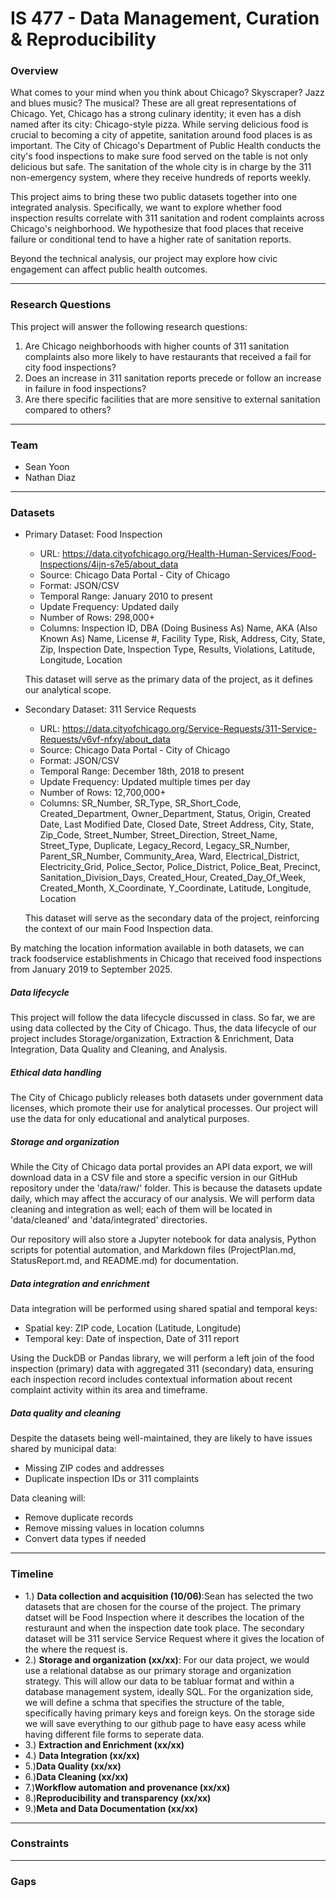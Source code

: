 # IS 477 - Data Management, Curation & Reproducibility


### Overview

What comes to your mind when you think about Chicago? Skyscraper? Jazz and blues music? The musical?
These are all great representations of Chicago. Yet, Chicago has a strong culinary identity; it even has a dish named after its city: Chicago-style pizza.
While serving delicious food is crucial to becoming a city of appetite, sanitation around food places is as important.
The City of Chicago's Department of Public Health conducts the city's food inspections to make sure food served on the table is not only delicious but safe.
The sanitation of the whole city is in charge by the 311 non-emergency system, where they receive hundreds of reports weekly. 

This project aims to bring these two public datasets together into one integrated analysis.
Specifically, we want to explore whether food inspection results correlate with 311 sanitation and rodent complaints across Chicago's neighborhood.
We hypothesize that food places that receive failure or conditional tend to have a higher rate of sanitation reports.

Beyond the technical analysis, our project may explore how civic engagement can affect public health outcomes.

---

### Research Questions

This project will answer the following research questions:
1. Are Chicago neighborhoods with higher counts of 311 sanitation complaints also more likely to have restaurants that received a fail for city food inspections?
2. Does an increase in 311 sanitation reports precede or follow an increase in failure in food inspections?
3. Are there specific facilities that are more sensitive to external sanitation compared to others?

---

### Team
  * Sean Yoon
  * Nathan Diaz

---

### Datasets
  * Primary Dataset: Food Inspection
    * URL: https://data.cityofchicago.org/Health-Human-Services/Food-Inspections/4ijn-s7e5/about_data
    * Source: Chicago Data Portal - City of Chicago
    * Format: JSON/CSV
    * Temporal Range: January 2010 to present
    * Update Frequency: Updated daily
    * Number of Rows: 298,000+
    * Columns: Inspection ID, DBA (Doing Business As) Name, AKA (Also Known As) Name, License #, Facility Type, Risk, Address, City, State, Zip, Inspection Date, Inspection Type, Results, Violations, Latitude, Longitude, Location
      
    This dataset will serve as the primary data of the project, as it defines our analytical scope.


  * Secondary Dataset: 311 Service Requests
    * URL: https://data.cityofchicago.org/Service-Requests/311-Service-Requests/v6vf-nfxy/about_data
    * Source: Chicago Data Portal - City of Chicago
    * Format: JSON/CSV
    * Temporal Range: December 18th, 2018 to present
    * Update Frequency: Updated multiple times per day
    * Number of Rows: 12,700,000+
    * Columns: SR_Number, SR_Type, SR_Short_Code, Created_Department, Owner_Department, Status, Origin, Created Date, Last Modified Date, Closed Date, Street Address, City, State, Zip_Code, Street_Number, Street_Direction, Street_Name, Street_Type, Duplicate, Legacy_Record, Legacy_SR_Number, Parent_SR_Number,    Community_Area, Ward, Electrical_District, Electricity_Grid, Police_Sector, Police_District, Police_Beat, Precinct, Sanitation_Division_Days, Created_Hour, Created_Day_Of_Week, Created_Month, X_Coordinate, Y_Coordinate, Latitude, Longitude, Location

    This dataset will serve as the secondary data of the project, reinforcing the context of our main Food Inspection data. 

  By matching the location information available in both datasets, we can track foodservice establishments in Chicago that received food inspections from January 2019 to September 2025.

  ##### Data lifecycle

  This project will follow the data lifecycle discussed in class. So far, we are using data collected by the City of Chicago. Thus, the data lifecycle of our project includes Storage/organization, Extraction & Enrichment, Data Integration, Data Quality and Cleaning, and Analysis.


  ##### Ethical data handling

  The City of Chicago publicly releases both datasets under government data licenses, which promote their use for analytical processes.
  Our project will use the data for only educational and analytical purposes.


  ##### Storage and organization

  While the City of Chicago data portal provides an API data export, we will download data in a CSV file and store a specific version in our GitHub repository under the 'data/raw/' folder.
  This is because the datasets update daily, which may affect the accuracy of our analysis.
  We will perform data cleaning and integration as well; each of them will be located in 'data/cleaned' and 'data/integrated' directories.

  Our repository will also store a Jupyter notebook for data analysis, Python scripts for potential automation, and Markdown files (ProjectPlan.md, StatusReport.md, and README.md) for documentation.
  

  ##### Data integration and enrichment

  Data integration will be performed using shared spatial and temporal keys:
  * Spatial key: ZIP code, Location (Latitude, Longitude)
  * Temporal key: Date of inspection, Date of 311 report 

  Using the DuckDB or Pandas library, we will perform a left join of the food inspection (primary) data with aggregated 311 (secondary) data, ensuring each inspection record includes contextual information about recent complaint activity within its area and timeframe.

  ##### Data quality and cleaning

  Despite the datasets being well-maintained, they are likely to have issues shared by municipal data:
  * Missing ZIP codes and addresses
  * Duplicate inspection IDs or 311 complaints

  Data cleaning will:
  * Remove duplicate records
  * Remove missing values in location columns
  * Convert data types if needed

---
    
### Timeline

* 1.) **Data collection and acquisition (10/06)**:Sean has selected the two datasets that are chosen for the course of the project. The primary datset will be Food Inspection where it describes the location of the resturaunt and when the inspection date took place. The secondary dataset will be 311 service Service Request where it gives the location of the where the request is.
* 2.) **Storage and organization (xx/xx)**: For our data project, we would use a relational databse as our primary storage and organization strategy. This will allow our data to be tabluar format and within a database management system, ideally SQL. For the organization side, we will define a schma that specifies the structure of the table, specifically having primary keys and foreign keys. On the storage side we will save everything to our github page to have easy acess while having different file forms to seperate data.
* 3.) **Extraction and Enrichment (xx/xx)**
* 4.) **Data Integration (xx/xx)**
* 5.)**Data Quality (xx/xx)**
* 6.)**Data Cleaning (xx/xx)**
* 7.)**Workflow automation and provenance (xx/xx)**
* 8.)**Reproducibility and transparency (xx/xx)**
* 9.)**Meta and Data Documentation (xx/xx)**
---

### Constraints


---

### Gaps

